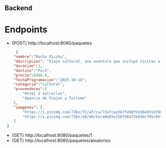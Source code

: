 ## Backend

# Endpoints

 - (POST) http://localhost:8080/paquetes

```json
     {
    "nombre":"Machu Picchu",
    "descripcion": "Viaje cultural, una aventura que incluye visitas a ruinas incas, caminatas por montañas y observación de animales y aves que habitan",
    "duracion":3,
    "destino":"Parú",
    "precio":6000.0,
    "fechaProgramacion":"2025-10-10",
    "categoria":"Cultural",
    "proveedores":[
        "Hotel 5 estrellas",
        "Agencia de Viajes y Turismo"
    ],
    "imagenes": [
        "https://i.pinimg.com/736x/72/af/ca/72afcae3b7f498fb166e831d78032e44.jpg",
        "https://i.pinimg.com/736x/a0/e6/5e/a0e65e336fd8a72e84bc795c94fe81d8.jpg"
    ]
 }
 ```
 - (GET) http://localhost:8080/paquetes/1
 - (GET) http://localhost:8080/paquetes/aleatorios